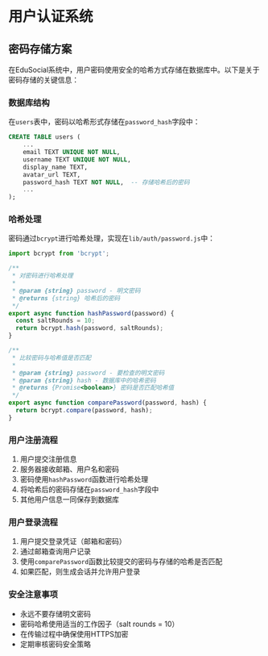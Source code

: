 # 用户认证系统

## 密码存储方案

在EduSocial系统中，用户密码使用安全的哈希方式存储在数据库中。以下是关于密码存储的关键信息：

### 数据库结构

在`users`表中，密码以哈希形式存储在`password_hash`字段中：

```sql
CREATE TABLE users (
    ...
    email TEXT UNIQUE NOT NULL,
    username TEXT UNIQUE NOT NULL,
    display_name TEXT,
    avatar_url TEXT,
    password_hash TEXT NOT NULL,  -- 存储哈希后的密码
    ...
);
```

### 哈希处理

密码通过`bcrypt`进行哈希处理，实现在`lib/auth/password.js`中：

```javascript
import bcrypt from 'bcrypt';

/**
 * 对密码进行哈希处理
 * 
 * @param {string} password - 明文密码
 * @returns {string} 哈希后的密码
 */
export async function hashPassword(password) {
  const saltRounds = 10;
  return bcrypt.hash(password, saltRounds);
}

/**
 * 比较密码与哈希值是否匹配
 * 
 * @param {string} password - 要检查的明文密码
 * @param {string} hash - 数据库中的哈希密码
 * @returns {Promise<boolean>} 密码是否匹配哈希值
 */
export async function comparePassword(password, hash) {
  return bcrypt.compare(password, hash);
}
```

### 用户注册流程

1. 用户提交注册信息
2. 服务器接收邮箱、用户名和密码
3. 密码使用`hashPassword`函数进行哈希处理
4. 将哈希后的密码存储在`password_hash`字段中
5. 其他用户信息一同保存到数据库

### 用户登录流程

1. 用户提交登录凭证（邮箱和密码）
2. 通过邮箱查询用户记录
3. 使用`comparePassword`函数比较提交的密码与存储的哈希是否匹配
4. 如果匹配，则生成会话并允许用户登录

### 安全注意事项

- 永远不要存储明文密码
- 密码哈希使用适当的工作因子（salt rounds = 10）
- 在传输过程中确保使用HTTPS加密
- 定期审核密码安全策略 